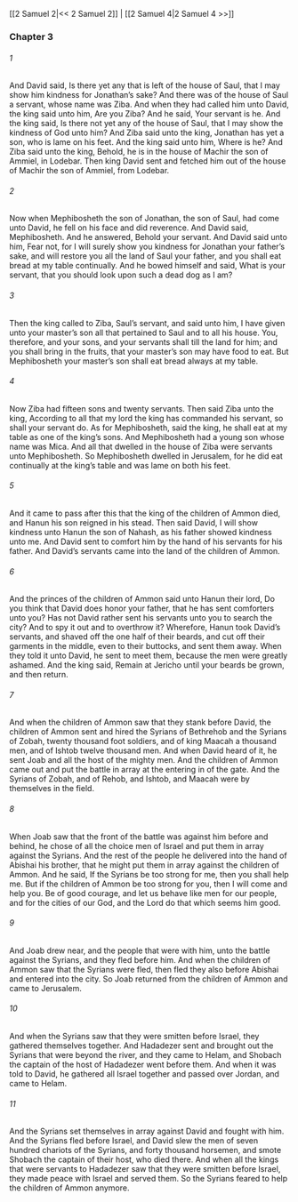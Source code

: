 [[2 Samuel 2|<< 2 Samuel 2]]  |  [[2 Samuel 4|2 Samuel 4 >>]]

### Chapter 3
###### 1
And David said, Is there yet any that is left of the house of Saul, that I may show him kindness for Jonathan’s sake? And there was of the house of Saul a servant, whose name was Ziba. And when they had called him unto David, the king said unto him, Are you Ziba? And he said, Your servant is he. And the king said, Is there not yet any of the house of Saul, that I may show the kindness of God unto him? And Ziba said unto the king, Jonathan has yet a son, who is lame on his feet. And the king said unto him, Where is he? And Ziba said unto the king, Behold, he is in the house of Machir the son of Ammiel, in Lodebar. Then king David sent and fetched him out of the house of Machir the son of Ammiel, from Lodebar.

###### 2
Now when Mephibosheth the son of Jonathan, the son of Saul, had come unto David, he fell on his face and did reverence. And David said, Mephibosheth. And he answered, Behold your servant. And David said unto him, Fear not, for I will surely show you kindness for Jonathan your father’s sake, and will restore you all the land of Saul your father, and you shall eat bread at my table continually. And he bowed himself and said, What is your servant, that you should look upon such a dead dog as I am?

###### 3
Then the king called to Ziba, Saul’s servant, and said unto him, I have given unto your master’s son all that pertained to Saul and to all his house. You, therefore, and your sons, and your servants shall till the land for him; and you shall bring in the fruits, that your master’s son may have food to eat. But Mephibosheth your master’s son shall eat bread always at my table.

###### 4
Now Ziba had fifteen sons and twenty servants. Then said Ziba unto the king, According to all that my lord the king has commanded his servant, so shall your servant do. As for Mephibosheth, said the king, he shall eat at my table as one of the king’s sons. And Mephibosheth had a young son whose name was Mica. And all that dwelled in the house of Ziba were servants unto Mephibosheth. So Mephibosheth dwelled in Jerusalem, for he did eat continually at the king’s table and was lame on both his feet.

###### 5
And it came to pass after this that the king of the children of Ammon died, and Hanun his son reigned in his stead. Then said David, I will show kindness unto Hanun the son of Nahash, as his father showed kindness unto me. And David sent to comfort him by the hand of his servants for his father. And David’s servants came into the land of the children of Ammon.

###### 6
And the princes of the children of Ammon said unto Hanun their lord, Do you think that David does honor your father, that he has sent comforters unto you? Has not David rather sent his servants unto you to search the city? And to spy it out and to overthrow it? Wherefore, Hanun took David’s servants, and shaved off the one half of their beards, and cut off their garments in the middle, even to their buttocks, and sent them away. When they told it unto David, he sent to meet them, because the men were greatly ashamed. And the king said, Remain at Jericho until your beards be grown, and then return.

###### 7
And when the children of Ammon saw that they stank before David, the children of Ammon sent and hired the Syrians of Bethrehob and the Syrians of Zobah, twenty thousand foot soldiers, and of king Maacah a thousand men, and of Ishtob twelve thousand men. And when David heard of it, he sent Joab and all the host of the mighty men. And the children of Ammon came out and put the battle in array at the entering in of the gate. And the Syrians of Zobah, and of Rehob, and Ishtob, and Maacah were by themselves in the field.

###### 8
When Joab saw that the front of the battle was against him before and behind, he chose of all the choice men of Israel and put them in array against the Syrians. And the rest of the people he delivered into the hand of Abishai his brother, that he might put them in array against the children of Ammon. And he said, If the Syrians be too strong for me, then you shall help me. But if the children of Ammon be too strong for you, then I will come and help you. Be of good courage, and let us behave like men for our people, and for the cities of our God, and the Lord do that which seems him good.

###### 9
And Joab drew near, and the people that were with him, unto the battle against the Syrians, and they fled before him. And when the children of Ammon saw that the Syrians were fled, then fled they also before Abishai and entered into the city. So Joab returned from the children of Ammon and came to Jerusalem.

###### 10
And when the Syrians saw that they were smitten before Israel, they gathered themselves together. And Hadadezer sent and brought out the Syrians that were beyond the river, and they came to Helam, and Shobach the captain of the host of Hadadezer went before them. And when it was told to David, he gathered all Israel together and passed over Jordan, and came to Helam.

###### 11
And the Syrians set themselves in array against David and fought with him. And the Syrians fled before Israel, and David slew the men of seven hundred chariots of the Syrians, and forty thousand horsemen, and smote Shobach the captain of their host, who died there. And when all the kings that were servants to Hadadezer saw that they were smitten before Israel, they made peace with Israel and served them. So the Syrians feared to help the children of Ammon anymore.